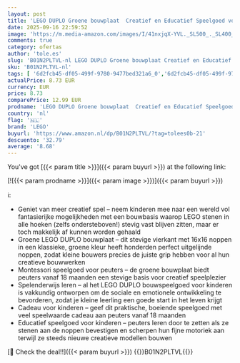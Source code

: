 ```yaml
---
layout: post
title: 'LEGO DUPLO Groene bouwplaat  Creatief en Educatief Speelgoed voor Peuters vanaf 18 maanden  Displaybasis Stimuleert Fantasierijke Rollenspellen  Montessori Cadeau voor Jongens en Meisjes 10460'
date: 2025-09-16 22:59:52
image: 'https://m.media-amazon.com/images/I/41nxjqX-YVL._SL500_._SL400_.jpg'
comments: true
category: ofertas
author: 'tole.es'
slug: 'B01N2PLTVL-nl LEGO DUPLO Groene bouwplaat Creatief en Educatief...'
sku: 'B01N2PLTVL-nl'
tags: [ '6d2fcb45-df05-499f-9780-9477bed321a6_0','6d2fcb45-df05-499f-9780-9477bed321a6_501','Arborist Merchandising Root','Bouw- & constructiespeelgoed','Creatieve spellen','Educatief speelgoed','Montessori','Self Service','Special Features Stores','Speelgoed & spellen','Speelgoedbouwsets','lego','🇳🇱', ]
actualPrice: 8.73 EUR
currency: EUR
price: 8.73
comparePrice: 12.99 EUR
prodname: 'LEGO DUPLO Groene bouwplaat  Creatief en Educatief Speelgoed voor Peuters vanaf 18 maanden  Displaybasis Stimuleert Fantasierijke Rollenspellen  Montessori Cadeau voor Jongens en Meisjes 10460'
country: 'nl'
flag: '🇳🇱'
brand: 'LEGO'
buyurl: 'https://www.amazon.nl/dp/B01N2PLTVL/?tag=tolees0b-21'
descuento: '32.79'
average: '8.68'
---
```


You've got [{{< param title >}}]({{< param buyurl >}}) at the following link:

[![{{< param prodname >}}]({{< param image >}})]({{< param buyurl >}})

ℹ️:

- Geniet van meer creatief spel – neem kinderen mee naar een wereld vol fantasierijke mogelijkheden met een bouwbasis waarop LEGO stenen in alle hoeken (zelfs ondersteboven!) stevig vast blijven zitten, maar er toch makkelijk af kunnen worden gehaald
- Groene LEGO DUPLO bouwplaat – dit stevige vierkant met 16x16 noppen in een klassieke, groene kleur heeft honderden perfect uitgelijnde noppen, zodat kleine bouwers precies de juiste grip hebben voor al hun creatieve bouwwerken
- Montessori speelgoed voor peuters – de groene bouwplaat biedt peuters vanaf 18 maanden een stevige basis voor creatief speelplezier
- Spelenderwijs leren – al het LEGO DUPLO bouwspeelgoed voor kinderen is vakkundig ontworpen om de sociale en emotionele ontwikkeling te bevorderen, zodat je kleine leerling een goede start in het leven krijgt
- Cadeau voor kinderen – geef dit praktische, boeiende speelgoed met veel speelwaarde cadeau aan peuters vanaf 18 maanden
- Educatief speelgoed voor kinderen – peuters leren door te zetten als ze stenen aan de noppen bevestigen en scherpen hun fijne motoriek aan terwijl ze steeds nieuwe creatieve modellen bouwen

[🛒 Check the deal!!]({{< param buyurl >}})
{{<world>}}B01N2PLTVL{{</world>}}
